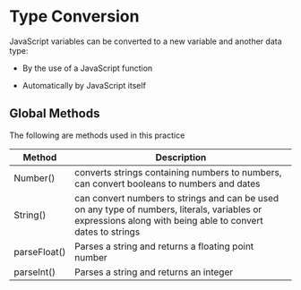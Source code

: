 # Type Conversion

JavaScript variables can be converted to a new variable and another data type:

- By the use of a JavaScript function

- Automatically by JavaScript itself

## Global Methods

The following are methods used in this practice

| Method | Description |
|--------|-------------|
| Number() | converts strings containing numbers to numbers, can convert booleans to numbers and dates|
| String() | can convert numbers to strings and can be used on any type of numbers, literals, variables or expressions along with being able to convert dates to strings |
| parseFloat() | Parses a string and returns a floating point number |
| parseInt() | Parses a string and returns an integer |
